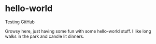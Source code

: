 # hello-world
Testing GitHub

Growsy here, just having some fun with some hello-world stuff.
I like long walks in the park and candle lit dinners.
